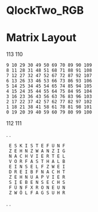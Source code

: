 # QlockTwo_RGB

###
# Matrix Layout

113						110

	9 10 29 30 49 50 69 70 89 90 109
	8 11 28 31 48 51 68 71 88 91 108
	7 12 27 32 47 52 67 72 87 92 107
	6 13 26 33 46 53 66 73 86 93 106
	5 14 25 34 45 54 65 74 85 94 105
	4 15 24 35 44 55 64 75 84 95 104
	3 16 23 36 43 56 63 76 83 96 103
	2 17 22 37 42 57 62 77 82 97 102
	1 18 21 38 41 58 61 78 81 98 101
	0 19 20 39 40 59 60 79 80 99 100

112						111


.					.

	 E S K I S T E F Ü N F
	 Z E H N Z W A N Z I G
	 N A C H V I E R T E L
	 V O R F A S T H A L B
	 E I N S E L F Z W E I
	 D R E I B F N A C H T
	 Z E H N U A P V I E R
	 S I E B E N S E C H S
	 F Ü N F X R O N E U N
	 Z W Ö L F A G S U H R

.					.
